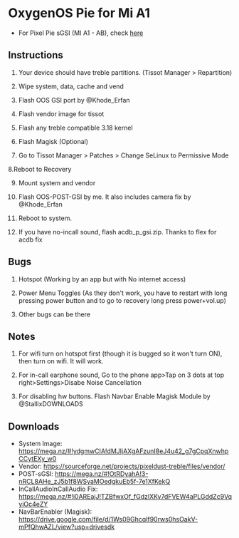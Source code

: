 # OxygenOS Pie for Mi A1

- For Pixel Pie sGSI (MI A1 - AB), check [here](https://gist.github.com/TheGabrielHoward/71d22d6d7c6bb71d02a37f8cc5dc8d3f)

## Instructions

1. Your device should have treble partitions. (Tissot Manager > Repartition)

2. Wipe system, data, cache and vend

3. Flash OOS GSI port by @Khode_Erfan 

4. Flash vendor image for tissot

5. Flash any treble compatible 3.18 kernel

6. Flash Magisk (Optional)

7. Go to Tissot Manager > Patches > Change SeLinux to Permissive Mode

8.Reboot to Recovery

9. Mount system and vendor

10. Flash OOS-POST-GSI by me. It also includes camera fix by @Khode_Erfan

11. Reboot to system.

12. If you have no-incall sound, flash acdb_p_gsi.zip. Thanks to flex for acdb fix

## Bugs
1. Hotspot (Working by an app but with No internet access)

2. Power Menu Toggles (As they don't work, you have to restart with long pressing power button and to go to recovery long press power+vol.up)

3. Other bugs can be there

## Notes

1. For wifi turn on hotspot first (though it is bugged so it won't turn ON), then turn on wifi. It will work.

2. For in-call earphone sound, Go to the phone app>Tap on 3 dots at top right>Settings>Disabe Noise Cancellation

3. For disabling hw buttons. Flash Navbar Enable Magisk Module by @StallixDOWNLOADS

## Downloads
- System Image: https://mega.nz/#!ydgmwCIA!dMJIjAXgAFzunI8eJ4u42_g7gCpqXnwhpCCytEXy_w0
- Vendor: https://sourceforge.net/projects/pixeldust-treble/files/vendor/
- POST-sGSI: https://mega.nz/#!OtRDyahA!3-nRCL8AHe_zJ5b1f8WSyaMOedgkuEb5f-7e1XfKekQ
- InCallAudioInCallAudio Fix: https://mega.nz/#!i0AREajJ!TZBfwxOf_fGdzlXKy7dFVEW4aPLGddZc9VqyiOc4eZY
- NavBarEnabler (Magisk): https://drive.google.com/file/d/1Ws09GhcqIf90rws0hsOakV-mPfQhwAZL/view?usp=drivesdk